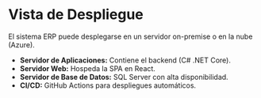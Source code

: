 # Vista de Despliegue

El sistema ERP puede desplegarse en un servidor on-premise o en la nube (Azure).

- **Servidor de Aplicaciones:** Contiene el backend (C# .NET Core).
- **Servidor Web:** Hospeda la SPA en React.
- **Servidor de Base de Datos:** SQL Server con alta disponibilidad.
- **CI/CD:** GitHub Actions para despliegues automáticos.
